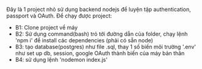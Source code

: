 Đây là 1 project nhỏ sử dụng backend nodejs để luyện tập authentication, passport và OAuth. Để chạy được project:
- B1: Clone project về máy
- B2: Sử dụng command(bash) trỏ tới đường dẫn của folder, chạy lệnh 'npm i' để install các dependencies (phải có sẵn node)
- B3: tạo database(postgres) như file .sql, thay 1 số biến môi trường '.env' như set up db, session, google OAuth thành biến của máy bản thân
- B4: sử dụng lệnh 'nodemon index.js'
